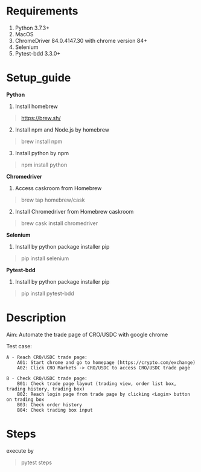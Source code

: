 # Requirements
1. Python 3.7.3+
2. MacOS
3. ChromeDriver 84.0.4147.30 with chrome version 84+
4. Selenium
5. Pytest-bdd 3.3.0+

# Setup_guide
**Python**
1. Install homebrew 
>https://brew.sh/

2. Install npm and Node.js by homebrew
>brew install npm

3. Install python by npm 
>npm install python

**Chromedriver**
1. Access caskroom from Homebrew 
>brew tap homebrew/cask

2. Install Chromedriver from Homebrew caskroom 
>brew cask install chromedriver

**Selenium**
1. Install by python package installer pip 
>pip install selenium

**Pytest-bdd**
1. Install by python package installer pip 
>pip install pytest-bdd

# Description
Aim: Automate the trade page of CRO/USDC with google chrome

Test case:

	A - Reach CRO/USDC trade page:
		A01: Start chrome and go to homepage (https://crypto.com/exchange)
		A02: Click CRO Markets -> CRO/USDC to access CRO/USDC trade page

	B - Check CRO/USDC trade page:
		B01: Check trade page layout (trading view, order list box, trading history, trading box)
		B02: Reach login page from trade page by clicking <Login> button on trading box
		B03: Check order history
		B04: Check trading box input 


# Steps
execute by
>pytest steps
